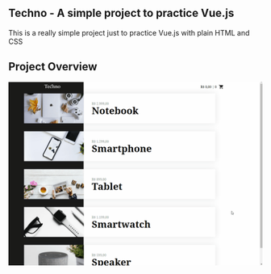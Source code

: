## Techno - A simple project to practice Vue.js

This is a really simple project just to practice Vue.js with plain HTML and CSS

## Project Overview

![Techno](project-overview.gif "Project Overview")